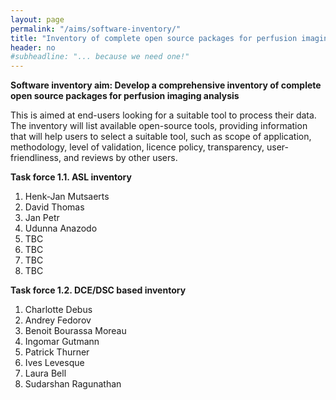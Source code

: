 ```yaml
---
layout: page
permalink: "/aims/software-inventory/"
title: "Inventory of complete open source packages for perfusion imaging analysis"
header: no
#subheadline: "... because we need one!"
---
```



**Software inventory aim: Develop a comprehensive inventory of complete open source packages for perfusion imaging analysis** 

This is aimed at end-users looking for a suitable tool to process their data. The inventory will list available open-source tools, providing information that will help users to select a suitable tool, such as scope of application, methodology, level of validation, licence policy, transparency, user-friendliness, and reviews by other users.

**Task force 1.1. ASL inventory**

1. Henk-Jan Mutsaerts
2. David Thomas
3. Jan Petr
4. Udunna Anazodo
5. TBC
6. TBC
7. TBC
8. TBC

**Task force 1.2. DCE/DSC based inventory**

1. Charlotte Debus
2. Andrey Fedorov
3. Benoit Bourassa Moreau
4. Ingomar Gutmann
5. Patrick Thurner
6. Ives Levesque
7. Laura Bell
8. Sudarshan Ragunathan

